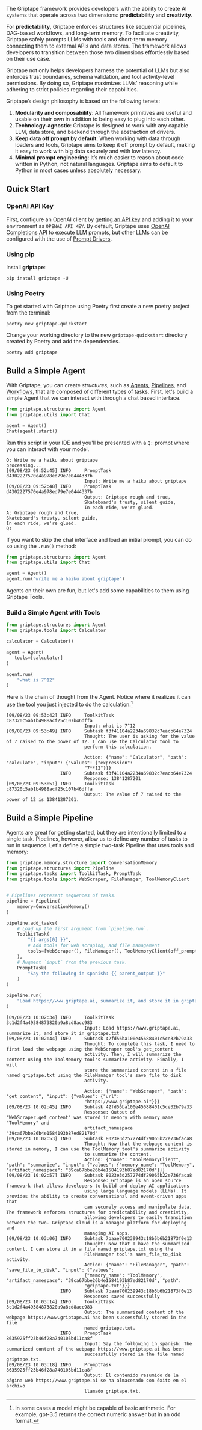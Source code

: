 The Griptape framework provides developers with the ability to create AI systems that operate across two dimensions: **predictability** and **creativity**. 

For **predictability**, Griptape enforces structures like sequential pipelines, DAG-based workflows, and long-term memory. To facilitate creativity, Griptape safely prompts LLMs with tools and short-term memory connecting them to external APIs and data stores. The framework allows developers to transition between those two dimensions effortlessly based on their use case.

Griptape not only helps developers harness the potential of LLMs but also enforces trust boundaries, schema validation, and tool activity-level permissions. By doing so, Griptape maximizes LLMs’ reasoning while adhering to strict policies regarding their capabilities.

Griptape’s design philosophy is based on the following tenets:

1. **Modularity and composability**: All framework primitives are useful and usable on their own in addition to being easy to plug into each other.
2. **Technology-agnostic**: Griptape is designed to work with any capable LLM, data store, and backend through the abstraction of drivers.
3. **Keep data off prompt by default**: When working with data through loaders and tools, Griptape aims to keep it off prompt by default, making it easy to work with big data securely and with low latency.
4. **Minimal prompt engineering**: It’s much easier to reason about code written in Python, not natural languages. Griptape aims to default to Python in most cases unless absolutely necessary.

## Quick Start

### OpenAI API Key
First, configure an OpenAI client by [getting an API key](https://platform.openai.com/account/api-keys) and adding it to your environment as `OPENAI_API_KEY`. 
By default, Griptape uses [OpenAI Completions API](https://platform.openai.com/docs/guides/completion) to execute LLM prompts, but other LLMs can be configured with the use of [Prompt Drivers](./structures/prompt-drivers.md).

### Using pip

Install **griptape**:

```
pip install griptape -U
```

### Using Poetry

To get started with Griptape using Poetry first create a new poetry project from the terminal: 

```
poetry new griptape-quickstart
```

Change your working directory to the new `griptape-quickstart` directory created by Poetry and add the dependencies. 

```
poetry add griptape
```
## Build a Simple Agent 
With Griptape, you can create *structures*, such as [Agents](./structures/agents.md), [Pipelines](./structures/pipelines.md), and [Workflows](./structures/workflows.md), that are composed of different types of tasks. First, let's build a simple Agent that we can interact with through a chat based interface. 

```python
from griptape.structures import Agent
from griptape.utils import Chat

agent = Agent()
Chat(agent).start()
```
Run this script in your IDE and you'll be presented with a `Q:` prompt where you can interact with your model. 
```
Q: Write me a haiku about griptape
processing...
[09/08/23 09:52:45] INFO     PromptTask d4302227570e4a978ed79e7e0444337b
                             Input: Write me a haiku about griptape
[09/08/23 09:52:48] INFO     PromptTask d4302227570e4a978ed79e7e0444337b
                             Output: Griptape rough and true,
                             Skateboard's trusty, silent guide,
                             In each ride, we're glued.
A: Griptape rough and true,
Skateboard's trusty, silent guide,
In each ride, we're glued.
Q:
```
If you want to skip the chat interface and load an initial prompt, you can do so using the `.run()` method: 

```python
from griptape.structures import Agent
from griptape.utils import Chat

agent = Agent()
agent.run("write me a haiku about griptape")
```
Agents on their own are fun, but let's add some capabilities to them using Griptape Tools. 
### Build a Simple Agent with Tools 

```python
from griptape.structures import Agent
from griptape.tools import Calculator

calculator = Calculator()

agent = Agent(
   tools=[calculator]
)

agent.run(
    "what is 7^12"
)
```
Here is the chain of thought from the Agent. Notice where it realizes it can use the tool you just injected to do the calculation.[^1] 
[^1]: In some cases a model might be capable of basic arithmetic. For example, gpt-3.5 returns the correct numeric answer but in an odd format.

```
[09/08/23 09:53:42] INFO     ToolkitTask c87320c5ab1b4988acf25c107b46dffa
                             Input: what is 7^12
[09/08/23 09:53:49] INFO     Subtask f3f41104a2234a69832c7eacb64e7324
                             Thought: The user is asking for the value of 7 raised to the power of 12. I can use the Calculator tool to
                             perform this calculation.

                             Action: {"name": "Calculator", "path": "calculate", "input": {"values": {"expression":
                             "7**12"}}}
                    INFO     Subtask f3f41104a2234a69832c7eacb64e7324
                             Response: 13841287201
[09/08/23 09:53:51] INFO     ToolkitTask c87320c5ab1b4988acf25c107b46dffa
                             Output: The value of 7 raised to the power of 12 is 13841287201.
```

## Build a Simple Pipeline

Agents are great for getting started, but they are intentionally limited to a single task. Pipelines, however, allow us to define any number of tasks to run in sequence. Let's define a simple two-task Pipeline that uses tools and memory:

```python
from griptape.memory.structure import ConversationMemory
from griptape.structures import Pipeline
from griptape.tasks import ToolkitTask, PromptTask
from griptape.tools import WebScraper, FileManager, ToolMemoryClient


# Pipelines represent sequences of tasks.
pipeline = Pipeline(
    memory=ConversationMemory()
)

pipeline.add_tasks(
    # Load up the first argument from `pipeline.run`.
    ToolkitTask(
        "{{ args[0] }}",
        # Add tools for web scraping, and file management
        tools=[WebScraper(), FileManager(), ToolMemoryClient(off_prompt=False)]
    ),
    # Augment `input` from the previous task.
    PromptTask(
        "Say the following in spanish: {{ parent_output }}"
    )
)

pipeline.run(
    "Load https://www.griptape.ai, summarize it, and store it in griptape.txt"
)
```

```
[09/08/23 10:02:34] INFO     ToolkitTask 3c1d2f4a49384873820a9a8cd8acc983
                             Input: Load https://www.griptape.ai, summarize it, and store it in griptape.txt
[09/08/23 10:02:44] INFO     Subtask 42fd56ba100e45688401c5ce32b79a33
                             Thought: To complete this task, I need to first load the webpage using the WebScraper tool's get_content
                             activity. Then, I will summarize the content using the ToolMemory tool's summarize activity. Finally, I will
                             store the summarized content in a file named griptape.txt using the FileManager tool's save_file_to_disk
                             activity.

                             Action: {"name": "WebScraper", "path": "get_content", "input": {"values": {"url":
                             "https://www.griptape.ai"}}}
[09/08/23 10:02:45] INFO     Subtask 42fd56ba100e45688401c5ce32b79a33
                             Response: Output of "WebScraper.get_content" was stored in memory with memory_name "ToolMemory" and
                             artifact_namespace "39ca67bbe26b4e1584193b87ed82170d"
[09/08/23 10:02:53] INFO     Subtask 8023e3d257274df29065b22e736faca8
                             Thought: Now that the webpage content is stored in memory, I can use the ToolMemory tool's summarize activity
                             to summarize the content.
                             Action: {"name": "ToolMemoryClient", "path": "summarize", "input": {"values": {"memory_name": "ToolMemory", "artifact_namespace": "39ca67bbe26b4e1584193b87ed82170d"}}}
[09/08/23 10:02:57] INFO     Subtask 8023e3d257274df29065b22e736faca8
                             Response: Griptape is an open source framework that allows developers to build and deploy AI applications
                             using large language models (LLMs). It provides the ability to create conversational and event-driven apps that
                             can securely access and manipulate data. The framework enforces structures for predictability and creativity,
                             allowing developers to easily transition between the two. Griptape Cloud is a managed platform for deploying and
                             managing AI apps.
[09/08/23 10:03:06] INFO     Subtask 7baae700239943c18b5b6b21873f0e13
                             Thought: Now that I have the summarized content, I can store it in a file named griptape.txt using the
                             FileManager tool's save_file_to_disk activity.
                             Action: {"name": "FileManager", "path": "save_file_to_disk", "input": {"values":
                             {"memory_name": "ToolMemory", "artifact_namespace": "39ca67bbe26b4e1584193b87ed82170d", "path":
                             "griptape.txt"}}}
                    INFO     Subtask 7baae700239943c18b5b6b21873f0e13
                             Response: saved successfully
[09/08/23 10:03:14] INFO     ToolkitTask 3c1d2f4a49384873820a9a8cd8acc983
                             Output: The summarized content of the webpage https://www.griptape.ai has been successfully stored in the file
                             named griptape.txt.
                    INFO     PromptTask 8635925ff23b46f28a740105bd11ca8f
                             Input: Say the following in spanish: The summarized content of the webpage https://www.griptape.ai has been
                             successfully stored in the file named griptape.txt.
[09/08/23 10:03:18] INFO     PromptTask 8635925ff23b46f28a740105bd11ca8f
                             Output: El contenido resumido de la página web https://www.griptape.ai se ha almacenado con éxito en el archivo
                             llamado griptape.txt.
```
